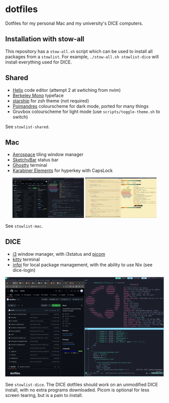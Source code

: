 # dotfiles

Dotfiles for my personal Mac and my university's DICE computers. 

## Installation with stow-all

This repository has a `stow-all.sh` script which can be used to install all packages from a `stowlist`. For example, `./stow-all.sh stowlist-dice` will install everything used for DICE.

## Shared

- [Helix](https://helix-editor.com) code editor (attempt 2 at swtiching from nvim)
- [Berkeley Mono](https://berkeleygraphics.com/typefaces/berkeley-mono) typeface
- [starship](https://starship.rs) for zsh theme (not required)
- [Poimandres](https://github.com/drcmda/poimandres-theme) colourscheme for dark mode, ported for many things
- Gruvbox colourscheme for light mode (use `scripts/toggle-theme.sh` to switch)

See `stowlist-shared`.

## Mac

- [Aerospace](https://github.com/nikitabobko/AeroSpace) tiling window manager
- [SketchyBar](https://github.com/FelixKratz/SketchyBar) status bar
- [Ghostty](http://ghostty.org/) terminal
- [Karabiner Elements](http://karabiner-elements.pqrs.org/) for hyperkey with CapsLock

<div align="center">
  <img src="./screenshots/mac.png" alt="image of macos setup" width="45%">
  <img src="./screenshots/mac-light.png" alt="image of macos setup in light mode" width="45%">
</div>

See `stowlist-mac`.

## DICE

- [i3](https://i3wm.org) window manager, with i3status and [picom](https://picom.app)
- [kitty](https://sw.kovidgoyal.net/kitty/) terminal
- [infpi](https://github.com/alecks/infpi) for local package management, with the ability to use Nix (see dice-login)


![image of dice setup](./screenshots/dice.png)

See `stowlist-dice`. The DICE dotfiles should work on an unmodified DICE install, with no extra programs downloaded. Picom is optional for less screen tearing, but is a pain to install.

